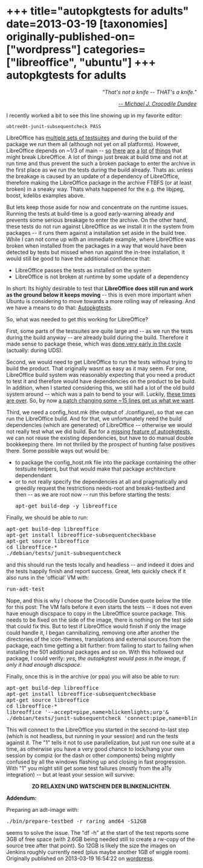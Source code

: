 +++
title="autopkgtests for adults"
date=2013-03-19
[taxonomies]
originally-published-on=["wordpress"]
categories=["libreoffice", "ubuntu"]
+++
autopkgtests for adults
=======================

<p style="text-align:right;"><em>"That's not a knife -- THAT's a knife."</em></p>
<p style="text-align:right;"><a href="http://www.youtube.com/watch?v=sLS3RGesIFQ"><em>-- Michael J. Crocodile Dundee</em></a></p>
I recently worked a bit to see this line showing up in my favorite editor:

<code>ubtree0t-junit-subsequentcheck PASS</code>

LibreOffice has <a href="http://nabble.documentfoundation.org/subsequenttests-now-run-headless-td2750447.html">multiple sets of testsuites</a> and during the build of the package we run them all (although not yet on all platforms). However, LibreOffice depends on ~1/3 of main -- <a href="https://bugs.launchpad.net/ubuntu/+bug/958781">so</a> <a href="https://bugs.launchpad.net/ubuntu/+bug/745836">there</a> <a href="https://bugs.launchpad.net/ubuntu/+bug/1017125">are</a> <a href="http://launchpadlibrarian.net/67204040/libreoffice_1%3A3.3.2-1ubuntu1_1%3A3.3.2-1ubuntu2.diff.gz">a</a> <a href="https://bugs.launchpad.net/qemu/+bug/1129571">lot</a> <a href="https://bugs.launchpad.net/ubuntu/+bug/1146903">of</a> <a href="https://bugs.launchpad.net/ubuntu/+bug/248619">things</a> that might break LibreOffice. A lot of things just break at build time and not at run time and thus prevent the such a broken package to enter the archive in the first place as we run the tests during the build already. Thats as: unless the breakage is caused by an update of a dependency of LibreOffice, therefore making the LibreOffice package in the archive FTBFS (or at least broken) in a sneaky way. Thats whats happened for the e.g. the libjpeg, boost, kdelibs examples above.

But lets keep those aside for now and concentrate on the runtime issues. Running the tests at build-time is a good early-warning already and prevents some serious breakage to enter the archive. On the other hand, these tests do not run against LibreOffice as we install it in the system from packages -- it runs them against a installation set aside in the build tree. While I can not come up with an immediate example, where LibreOffice was broken when installed from the packages in a way that would have been detected by tests but missed when run against the in-tree installation, it would still be good to have the additional confidence that:
<ul>
	<li>LibreOffice passes the tests as installed on the system</li>
	<li>LibreOffice is not broken at runtime by some update of a dependency</li>
</ul>
In short: Its highly desirable to test that <strong>LibreOffice does still run and work as the ground below it keeps moving</strong> -- this is even more important when Ubuntu is considering to move towards a more rolling way of releasing. And we have a means to do that: <a href="http://anonscm.debian.org/gitweb/?p=autopkgtest/autopkgtest.git;a=blob_plain;f=doc/README.package-tests;hb=HEAD">Autopkgtests</a>.

So, what was needed to get this working for LibreOffice?

First, some parts of the testsuites are quite large and -- as we run the tests during the build anyway -- are already build during the build. Therefore it made sense to package these, which was <a href="http://anonscm.debian.org/gitweb/?p=pkg-openoffice/libreoffice.git;a=commit;h=edba0909a013f8bb33b696607fb2b73f0c9bfd26">done very early in the cycle</a> (actually: during UDS).

Second, we would need to get LibreOffice to run the tests without trying to build the product. That originally wasnt as easy as it may seem. For one, LibreOffice build system was reasonably expecting that you need a product to test it and therefore would have dependencies on the product to be build. In addition, when I started considering this, we still had a lot of the old build system around -- which was a pain to bend to your will. Luckily, <a href="http://skyfromme.wordpress.com/2013/02/28/one/">these times are over</a>. So, by now <a href="http://anonscm.debian.org/gitweb/?p=pkg-openoffice/libreoffice.git;a=blob;f=tests/patches/java-subsequentcheck-standalone.diff;h=383e379a8abc9647091814a6e09c420602ed9e4b;hb=2a632ddabf45572e7e84ca7843db7dda5f8de6a0#l119">a patch changing some ~15 lines get us what we want</a>.

Third, we need a config_host.mk (the output of ./configure), so that we can run the LibreOffice build. And for that, we unfortunately need the build dependencies (which are generated) of LibreOffice -- otherwise we would not really test what we did build. But for a <a href="http://bugs.debian.org/cgi-bin/bugreport.cgi?bug=693540">missing feature of autopkgtests,</a> we can not reuse the existing dependencies, but have to do manual double bookkeeping there. Im not thrilled by the prospect of hunting false positives there. Some possible ways out would be:
<ul>
	<li>to package the config_host.mk file into the package containing the other testsuite helpers, but that would make that package architecture dependendant</li>
	<li>or to not really specify the dependencies at all and pragmatically and greedily request the restrictions needs-root and breaks-testbed and then -- as we are root now -- run this before starting the tests:
<pre>apt-get build-dep -y libreoffice</pre>
</li>
</ul>
Finally, we should be able to run:
<pre>apt-get build-dep libreoffice
apt-get install libreoffice-subsequentcheckbase
apt-get source libreoffice
cd libreoffice-*
./debian/tests/junit-subsequentcheck</pre>
and this should run the tests locally and headless -- and indeed it does and the tests happily finish and report success. Great, lets quickly check if it also runs in the 'official' VM with:
<pre>run-adt-test</pre>
Nope, and this is why I choose the Crocodile Dundee quote below the title for this post: The VM fails before it even starts the tests -- it does not even have enough discspace to copy in the LibreOffice source package. This needs to be fixed on the side of the image, there is nothing on the test side that could fix this. But to test if LibreOffice would finish if only the image could handle it, I began cannibalizing, removing one after another the directories of the icon-themes, translations and external sources from the package, each time getting a bit further: from failing to start to failing when installing the 501 additional packages and so on. With this hollowed out package, I could verify: <em>yes, the autopkgtest would pass in the image, if only it had enough discspace</em>.

Finally, once this is in the archive (or ppa) you will also be able to run:
<pre>apt-get build-dep libreoffice
apt-get install libreoffice-subsequentcheckbase
apt-get source libreoffice
cd libreoffice-*
libreoffice '--accept=pipe,name=blickenlights;urp'&amp;
./debian/tests/junit-subsequentcheck 'connect:pipe,name=blinkenlights' 1</pre>
This will connect to the LibreOffice you started in the second-to-last step (which is not headless, but running in your session) and run the tests against it. The "1" tells it not to use parallelization, but just run one suite at a time, as otherwise you have a very good chance to lock/hang your own session by compiz (or the dash or other components) being mightly confused by all the windows flashing up and closing in fast progression. With "1" you might still get some test failures (mostly from the a11y integration) -- but at least your session will survive:
<p style="text-align:center;"><strong>ZO RELAXEN UND WATSCHEN DER BLINKENLICHTEN.</strong></p>
<p style="text-align:left;"><strong>Addendum:</strong></p>
<p style="text-align:left;">Preparing an adt-image with:</p>

<pre style="text-align:left;">./bin/prepare-testbed -r raring amd64 -S12GB</pre>
seems to solve the issue. The "df -h" at the start of the test reports some 3GB of free space (with 2.6GB being needed still to create a rw-copy of the source tree after that point). So 12GB is likely the size the images on Jenkins roughly currently need (plus maybe another 1GB of wiggle room).
Originally published on 2013-03-19 16:54:22 on [wordpress](https://skyfromme.wordpress.com/2013/03/19/autopkgtests-for-adults/).
